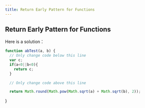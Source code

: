 ```yaml
---
title: Return Early Pattern for Functions
---
```

## Return Early Pattern for Functions

Here is a solution：

```js
function abTest(a, b) {
  // Only change code below this line
  var c; 
  if(a<0||b<0){
    return c;
  }
  
  // Only change code above this line

  return Math.round(Math.pow(Math.sqrt(a) + Math.sqrt(b), 2));
  ```
}
